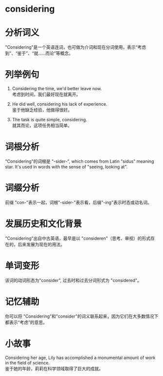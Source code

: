 # considering

# 分析词义

  

"Considering"是一个英语连词，也可做为介词和现在分词使用，表示“考虑到”、“鉴于”、“就......而论”等概念。

  

# 列举例句

  

1.  Considering the time, we'd better leave now.  
    考虑到时间，我们最好现在就离开。
    
      
    
2.  He did well, considering his lack of experience.  
    鉴于他缺乏经验，他做得很好。
    
      
    
3.  The task is quite simple, considering.  
    就其而论，这项任务相当简单。
    
      
    

  

# 词根分析

  

"Considering"的词根是 "-sider-", which comes from Latin "sidus" meaning star. It's used in words with the sense of "seeing, looking at".

  

# 词缀分析

  

前缀 "con-"表示一起，词根"-sider-"表示看，后缀"-ing"表示时态或动名词。

  

# 发展历史和文化背景

  

"Considering"出自中古英语，最早是以 "consideren"（思考、审视）的形式存在的，后来发展为现在的用法。

  

# 单词变形

  

该词的动词形态为"consider", 过去时和过去分词形式为 "considered"。

  

# 记忆辅助

  

你可以将 "Considering"和"consider"的词义联系起来，因为它们在大多数情况下都表示“考虑”的意思。

  

# 小故事

  

Considering her age, Lily has accomplished a monumental amount of work in the field of science.  
鉴于她的年龄，莉莉在科学领域取得了巨大的成就。
